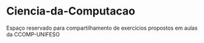 # Ciencia-da-Computacao
 Espaço reservado para compartilhamento de exercicios propostos em aulas da CCOMP-UNIFESO
